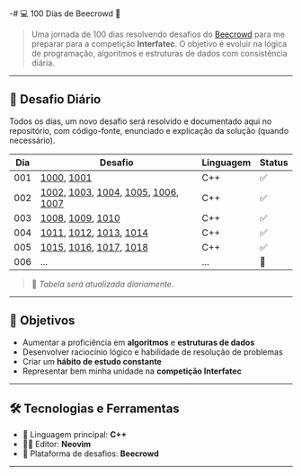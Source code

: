 -# 💻 100 Dias de Beecrowd 🚀

> Uma jornada de 100 dias resolvendo desafios do [Beecrowd](https://www.beecrowd.com.br) para me preparar para a competição **Interfatec**. O objetivo é evoluir na lógica de programação, algoritmos e estruturas de dados com consistência diária.

---

## 📅 Desafio Diário

Todos os dias, um novo desafio será resolvido e documentado aqui no repositório, com código-fonte, enunciado e explicação da solução (quando necessário).

| Dia | Desafio | Linguagem | Status |
|-----|---------|-----------|--------|
| 001  | [1000](./dia001/1000.cpp), [1001](./dia001/1001.cpp) | C++ | ✅ |
| 002  | [1002](./dia002/1002.cpp), [1003](./dia002/1003.cpp), [1004](./dia002/1004.cpp), [1005](./dia002/1005.cpp), [1006](./dia002/1006.cpp), [1007](./dia002/1007.cpp)     | C++       | ✅ |
| 003  | [1008](./dia003/1008.cpp), [1009](./dia003/1009.cpp), [1010](./dia003/1010.cpp)     | C++       | ✅ |
| 004  | [1011](./dia004/1011.cpp), [1012](dia004/1012.cpp), [1013](dia004/1013.cpp), [1014](./dia004/1014.cpp) | C++ |✅ |
| 005  | [1015](./dia005/1015.cpp), [1016](./dia005/1016.cpp), [1017](./dia005/1017.cpp), [1018](./dia005/1018.cpp) | C++ |✅ |
| 006  | ... | ... |🔄 |

> 📌 *Tabela será atualizada diariamente.*

---

## 🧠 Objetivos

- Aumentar a proficiência em **algoritmos** e **estruturas de dados**
- Desenvolver raciocínio lógico e habilidade de resolução de problemas
- Criar um **hábito de estudo constante**
- Representar bem minha unidade na **competição Interfatec**

---

## 🛠️ Tecnologias e Ferramentas

- 📘 Linguagem principal: **C++**
- 👨‍💻 Editor: **Neovim**
- 🔎 Plataforma de desafios: **Beecrowd**

---
